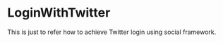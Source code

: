 LoginWithTwitter
================

This is just to refer how to achieve Twitter login using social framework.
